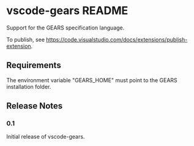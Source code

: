 # vscode-gears README

Support for the GEARS specification language.

To publish, see https://code.visualstudio.com/docs/extensions/publish-extension.

## Requirements

The environment variable "GEARS\_HOME" must point to the GEARS installation folder.

## Release Notes

### 0.1

Initial release of vscode-gears.
